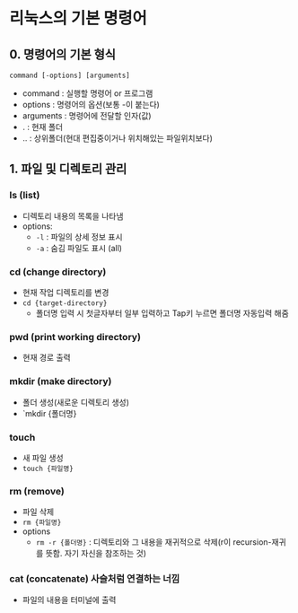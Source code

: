 # 리눅스의 기본 명령어

## 0. 명령어의 기본 형식
```
command [-options] [arguments]
```
- command : 실행할 명령어 or 프로그램
- options : 명령어의 옵션(보통 -이 붙는다)
- arguments : 명령어에 전달할 인자(값)
- . : 현재 폴더
- .. : 상위폴더(현대 편집중이거나 위치해있는 파일위치보다)

## 1. 파일 및 디렉토리 관리

### ls (list)
- 디렉토리 내용의 목록을 나타냄
- options:
    - `-l` : 파일의 상세 정보 표시
    - `-a` : 숨김 파일도 표시 (all)

### cd (change directory)
- 현재 작업 디렉토리를 변경
- `cd {target-directory}`
    - 폴더명 입력 시 첫글자부터 일부 입력하고 Tap키 누르면 폴더명 자동입력 해줌

### pwd (print working directory)
- 현재 경로 출력

### mkdir (make directory)
- 폴더 생성(새로운 디렉토리 생성)
- `mkdir {폴더명}

### touch
- 새 파일 생성
- `touch {파일명}`

### rm (remove)
- 파일 삭제
- `rm {파일명}`
- options
    - `rm -r {폴더명}` : 디렉토리와 그 내용을 재귀적으로 삭제(r이 recursion-재귀를 뜻함. 자기 자신을 참조하는 것)

### cat (concatenate) 사슬처럼 연결하는 너낌
- 파일의 내용을 터미널에 출력

